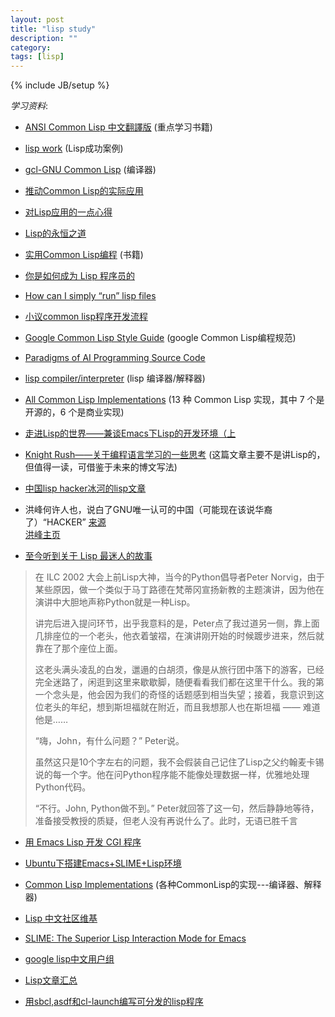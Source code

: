 ```yaml
---
layout: post
title: "lisp study"
description: ""
category: 
tags: [lisp]
---
```

{% include JB/setup %}

*学习资料*:

+ [ANSI Common Lisp 中文翻譯版](http://acl.readthedocs.org/en/latest/) 
	(重点学习书籍)

+ [lisp work](http://www.lispworks.com/success-stories/index.html)
	(Lisp成功案例)

+ [gcl-GNU Common Lisp](http://www.gnu.org/software/gcl/gcl.html) 
	(编译器)

+ [推动Common Lisp的实际应用](http://www.douban.com/group/topic/26704799/)

+ [对Lisp应用的一点心得](http://www.lispchina.com/%E5%AF%B9lisp%E5%BA%94%E7%94%A8%E7%9A%84%E4%B8%80%E7%82%B9%E5%BF%83%E5%BE%97.html)

+ [Lisp的永恒之道](http://coolshell.cn/articles/7526.html)

+ [实用Common Lisp编程](http://book.douban.com/subject/6859720/) 
	(书籍)

+ [你是如何成为 Lisp 程序员的](http://www.cnblogs.com/xuliu/archive/2010/08/20/1804900.html)

+ [How can I simply “run” lisp files](http://stackoverflow.com/questions/2992925/how-can-i-simply-run-lisp-files)

+ [小议common lisp程序开发流程](http://www.flatws.cn/article/program/python/2011-04-18/21091.html)

+ [Google Common Lisp Style Guide](http://google-styleguide.googlecode.com/svn/trunk/lispguide.xml) 
	(google Common Lisp编程规范)

+ [Paradigms of AI Programming Source Code](http://www.norvig.com/paip/README.html)

+ [lisp compiler/interpreter](http://www-2.cs.cmu.edu/Groups/AI/html/faqs/lang/lisp/part4/faq-doc-1.html) 
	  (lisp 编译器/解释器)

+ [All Common Lisp Implementations](http://tianchunbinghe.blog.163.com/blog/static/700120089175316746/)
	(13 种 Common Lisp 实现，其中 7 个是开源的，6 个是商业实现)

+ [走进Lisp的世界——兼谈Emacs下Lisp的开发环境（上](http://cnlox.is-programmer.com/posts/34114.html#fn.11)

+ [Knight Rush——关于编程语言学习的一些思考](http://cnlox.is-programmer.com/categories/7113/posts#fn.4)
	(这篇文章主要不是讲Lisp的，但值得一读，可借鉴于未来的博文写法)

+ [中国lisp hacker冰河的lisp文章](http://tianchunbinghe.blog.163.com/blog/#m=0&t=1&c=fks_081066084087083095083086086066)

+ 洪峰何许人也，说白了GNU唯一认可的中国（可能现在该说华裔了）“HACKER” [来源](http://tieba.baidu.com/p/883892221)  
  [洪峰主页](http://www.supernovas.cn/hf/hongfeng.html)

+ [至今听到关于 Lisp 最迷人的故事](http://article.yeeyan.org/view/legendsland/209584)

> 在 ILC 2002 大会上前Lisp大神，当今的Python倡导者Peter Norvig，由于某些原因，做一个类似于马丁路德在梵蒂冈宣扬新教的主题演讲，因为他在演讲中大胆地声称Python就是一种Lisp。
> 
> 讲完后进入提问环节，出乎我意料的是，Peter点了我过道另一侧，靠上面几排座位的一个老头，他衣着皱褶，在演讲刚开始的时候踱步进来，然后就靠在了那个座位上面。
> 
> 这老头满头凌乱的白发，邋遢的白胡须，像是从旅行团中落下的游客，已经完全迷路了，闲逛到这里来歇歇脚，随便看看我们都在这里干什么。我的第一个念头是，他会因为我们的奇怪的话题感到相当失望；接着，我意识到这位老头的年纪，想到斯坦福就在附近，而且我想那人也在斯坦福 —— 难道他是……
> 
> “嗨，John，有什么问题？” Peter说。
> 
> 虽然这只是10个字左右的问题，我不会假装自己记住了Lisp之父约翰麦卡锡说的每一个字。他在问Python程序能不能像处理数据一样，优雅地处理Python代码。
> 
> “不行。John, Python做不到。” Peter就回答了这一句，然后静静地等待，准备接受教授的质疑，但老人没有再说什么了。此时，无语已胜千言

+ [用 Emacs Lisp 开发 CGI 程序](http://www.oschina.net/code/snippet_58387_13359)

+ [Ubuntu下搭建Emacs+SLIME+Lisp环境](http://www.googies.info/blog/374.html)

+ [Common Lisp Implementations](http://common-lisp.net/~dlw/LispSurvey.html)
	(各种CommonLisp的实现---编译器、解释器)

+ [Lisp 中文社区维基](http://lisp.org.cn/)

+ [SLIME: The Superior Lisp Interaction Mode for Emacs](http://common-lisp.net/project/slime/)

+ [google lisp中文用户组](https://groups.google.com/forum/?fromgroups=#!forum/lisp-cn)

+ [Lisp文章汇总](http://floss.zoomquiet.org/item20051011211537-frameset.html)

+ [用sbcl,asdf和cl-launch编写可分发的lisp程序](http://tianchunbinghe.blog.163.com/blog/static/7001200692314249376/?suggestedreading&wumii)
